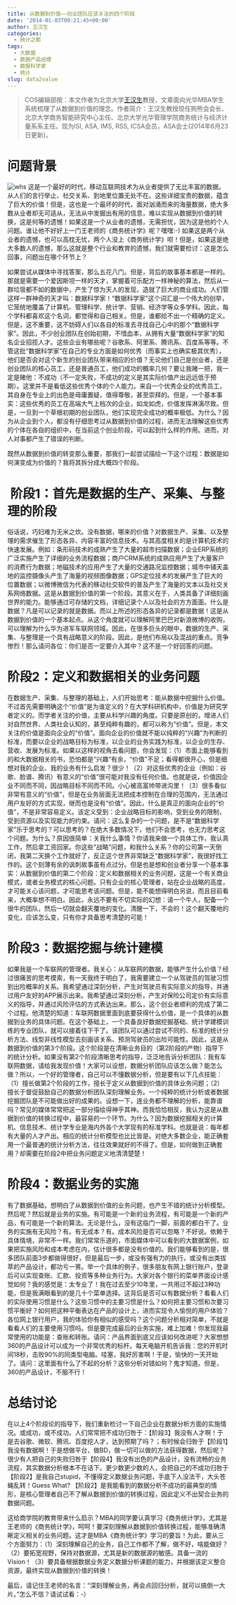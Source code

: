 ```yaml
---
title: 从数据到价值——创业团队应该关注的四个阶段
date: '2014-01-03T09:21:45+00:00'
author: 王汉生
categories:
  - 统计之都
tags:
  - 大数据
  - 数据产品经理
  - 数据科学家
  - 统计
slug: data2value
---
```


> COS编辑部按：本文作者为北京大学[王汉生](http://hansheng.gsm.pku.edu.cn/)教授，文章面向光华MBA学生系统梳理了从数据到价值的理念。作者简介：王汉生教授现任狗熊会会长、北京大学商务智能研究中心主任、北京大学光华管理学院商务统计与经济计量系系主任。现为ISI, ASA, IMS, RSS, ICSA会员，ASA会士(2014年6月23日更新)。

# 问题背景

![whs](https://cos.name/wp-content/uploads/2014/01/whs.jpg)
这是一个最好的时代，移动互联网技术为从业者提供了无比丰富的数据。从人们的言行举止、社交关系、到地里位置无处不在。这些详细宝贵的数据，蕴含了巨大的价值！但是，这也是一个最坏的时代，面对汹涌而来的海量数据，绝大多数从业者却无可适从，无法从中发掘出有用的信息，难以实现从数据到价值的转换，这是何等的遗憾！如果这是一个从业者的遗憾，无需担忧，因为这是他的个人问题。谁让他不好好上一门王老师的《商务统计学》呢？嘿嘿:-) 如果这是两个从业者的遗憾，也可以高枕无忧，两个人没上《商务统计学》呗！但是，如果这是绝大多数人的遗憾，那么这就是整个行业和教育的遗憾，我们就需要检讨：这是怎么回事，问题出在哪个环节上？

如果尝试从媒体中寻找答案，那么五花八门。但是，背后的故事基本都是一样的。那就是需要一个爱因斯坦一样的天才，掌握着可乐配方一样神秘的算法，然后从一群垃圾都不如的数据中，产生了惊为天人的发现，造就了巨大的商业成功。人们管这样一群神奇的天才叫：数据科学家！“数据科学家”这个词汇是一个伟大的创举，它笼统地覆盖了计算机、管理科学、统计学、营销、经济学等众多学科。因此，每个学科都喜欢这个名词，都觉得和自己相关。但是，谁都给不出一个精确的定义。但是，这不重要，这不妨碍人们以各自的标准去寻找自己心中的那个“数据科学家”。因此，不少创业团队在创始初期，不惜血本，从拥有大量“数据科学家”的知名企业招揽人才。这些企业有哪些呢？谷歌系、阿里系、腾讯系、百度系等等。不管这批“数据科学家”在自己的专业方面是如何优秀（而事实上也确实极其优秀），他们是否会对这个新生的创业团队带来相应的价值？无论他们自己是创业者，还是创业团队的核心员工，还是普通员工，他们成功的概率几何？要让我赌一把，我一定是赌他：不成功（不一定失败，不成功的定义是其实际价值产出远远低于预期）。这里并不是看低这些优秀个体的个人能力。来自一个优秀企业的优秀员工，其自身在专业上的出色是毋庸置疑，值得尊敬，甚至崇拜的。但是，一个基本事实：这些优秀的员工在高端大气上档次的企业，如龙如虎，价值发挥淋漓尽致。但是，一旦到一个草根初期的创业团队，他们实现完全成功的概率极低。为什么？因为从企业到个人，都没有仔细思考过从数据到价值的过程，进而无法理解这些优秀的个体在各自的组织中，在当前这个创业阶段，可以起到什么样的作用。进而，对人对事都产生了错误的判断。<!--more-->

既然从数据到价值的转变那么重要，那我们一起尝试描绘一下这个过程：数据是如何演变成为价值的？我将其拆分成大概四个阶段。

#  阶段1：首先是数据的生产、采集、与整理的阶段

俗话说，巧妇难为无米之炊。没有数据，哪来的价值？对数据生产、采集、以及整理的需求催生了形态各异、内容丰富的信息技术。与其高度相关的是计算机技术的快速发展。例如：条形码技术的成熟产生了大量的超市扫描数据；企业ERP系统的广泛实施产生了详细的业务流程数据；商户CRM系统的成熟应用产生了大量客户的消费行为数据；地磁技术的应用产生了大量的交通路况监控数据；城市中铺天盖地的监控摄像头产生了海量的视频图像数据；GPS定位技术的发展产生了巨大的位置数据；以微博微信为代表的移动社交软件的普及产生了海量的文本以及社交关系网络数据。这是从数据到价值的第一个阶段。其意义在于，人类具备了详细刻画世界的能力。能够通过可存储的文档，详细记录个人以及社会的方方面面。什么是数据？凡是可以记录的就是数据。而以上所述的形态各异的记录都是数据！这是从数据到价值的一个基本起点。从这个角度就可以理解阿里巴巴对新浪微博的收购，可以理解为什么华为进军车联网领域。因此，在很多巨头的眼中，数据的生产、采集、与整理是一个具有战略意义的阶段。因此，是他们布局以及混战的重点。竞争惨烈！那么请问各位：你们是否一定要介入其中？这不是一个好回答的问题。

# 阶段2：定义和数据相关的业务问题

在数据生产、采集、与整理的基础上，人们开始思考：能从数据中挖掘什么价值。不过首先需要明确这个“价值”是为谁定义的？在大学科研机构中，价值是为研究学者定义的。而学者关注的价值，主要从科学兴趣的角度。只要是原创的，增进人们对自然世界、人类社会认知的，甚至纯粹有趣的，都可以称为“价值”。但是，本文关注的价值是面向企业的“价值”。面向企业的价值就不能以纯粹的“兴趣”为判断的标准，而要以企业的战略目标为标准，以企业的业务实践为标准，以企业的生存、营收、发展为标准。如果以这样的视角去看问题，你会发现：（1）市面上能够看到的和大数据相关的书，恐怕都是“兴趣”有余，“价值”不足；看得都很开心，但是细想对我的企业、我的业务有什么启发？很少！（2）对这些优秀的企业（例如：谷歌、脸谱、腾讯）有意义的“价值”很可能对我没有任何价值。也就是说，价值因企业不同而不同，因战略目标不同而不同。小心被高富帅带进沟里！（3）很多看似非常有意义的“价值”，但是在业务层面无法把成本控制在合理的范围内，无法通过用户友好的方式实现，继而也是没有“价值”。因此，什么是真正的面向企业的“价值”，不是非常容易定义。该定义受到：企业战略目标的影响，受到业务的限制，受到资源以及实现能力的约束。请问：这么复杂的一个问题，是不是“数据科学家”乐于思考的？可以思考的？在绝大多数情况下，他们不会思考，也无力思考这个问题。为什么？原因很简单：关我什么事情？你请我来做一个具体工作，我认真工作，然后拿工资回家。你这些“战略”问题，和我什么关系？你的公司第一天倒闭，我第二天换个工作就好了，反正这个世界非常缺乏“数据科学家”，我很好找工作的。这个刻薄有余的讽刺故事虽有点过分。但是也是想和创业者分享一个基本事实：从数据到价值的第二个阶段：定义和数据相关的业务问题，这是一个有关商业模式，或者业务模式的核心问题。只有企业的核心管理者，站在企业战略的高度，才可能关心该问题，才可能思考该问题。但是，能不能想得明白另说，而且目前看来，大概率想不明白。因此，永远不要有不切实际的幻想：请一个牛人，配备一个很牛的团队，然后一切就会翻天覆地的变化。清醒一下，不会的！这个翻天覆地的变化，应该怎么变，只有你才具备思考清楚的可能！

# 阶段3：数据挖掘与统计建模

如果我是一个车联网的管理者。我关心：从车联网的数据，能够产生什么价值？经过很痛苦的思考摸索，有一天我终于明白了，我需要建立一个从驾驶员的驾驶习惯到出险概率的关系。我希望通过深刻分析，产生对驾驶员有实际意义的指导，并通过用户友好的APP展示出来。我希望通过深刻分析，产生对保险公司定价有实际意义的指导，并通过风险评估的方式表达出来。那么，这个创业者顺利的完成了第二个过程。他清楚的知道：车联网数据里面到底要获得什么价值，是一个具体的从数据到业务的具体问题。在这个基础上，一个具备良好数据挖掘基础、统计学建模训练的专业团队，就可以接着往下干了。该团队可以通过尝试不同的、标准的统计分析方法、线型非线性模型去刻画该关系、预测驾驶员的出险可能性。因此，这是从数据到价值的第3个阶段。这个阶段是在清晰业务目的（第2阶段的产物）指导下的统计分析。如果没有第2个阶段清晰思考的指导，泛泛地告诉分析团队：我有车联网数据，请给我发现价值！大家可以设想，数据分析团队应该怎么做？能怎么做？所以，一个好的管理者，自己可以不懂数据分析，但是要有以下几点技能：（1）擅长做第2个阶段的工作，擅长于定义从数据到价值的具体业务问题；（2）擅长于督促鼓励自己的数据分析团队深刻理解业务。一个纯粹的统计分析或者数据挖掘团队是不可能做出好的成果的。设想一下，连业务都不理解的分析，能靠谱吗？常见的媒体常常把这一部分描绘得神乎其神。而我恰恰相反，我认为这是从数据到价值的转换过程中，最容易的一个环节。为什么？因为数据挖掘相关的计算机、信息技术、统计学专业是海内外各个大学现有的标准学科。也就是说：每年都有大量的人才产出。相应的统计分析模型也比比皆是。对绝大多数企业，能正确套用一个最普通的统计分析方法，往往效果就好的不得了。但是，如何做到正确套用？却需要在阶段2中把业务问题定义地清清楚楚！

# 阶段4：数据业务的实施

有了数据基础，想明白了从数据到价值的业务问题，也产生不错的统计分析模型。然后呢？然后就是业务的实施。有可能是一个新的业务流程，有可能是一个新的产品，有可能是一个新的算法。无论是什么，没有这临门一脚，前面的都白干了。业务的实施有无风险？有。有无成本？有。成本风险是否可以忽略？不好说。依赖于具体情境，非常不一样。我们常常乐道的，市面媒体中可以看到的大数据案例，如果把实施风险和成本考虑在内，估计很多都是没有价值的。我们能够看到的是，很多团队前面3步都做得很好，但是最后一步，或没有强有力的执行，或没有出类拔萃的产品设计，都功亏一篑。举一个具体的例子，很多朋友有网上银行账户，登录后可以实现查账、汇款、投资等多种业务行为。大家对各个银行的菜单界面设计感觉如何？我的感觉是：太专业了！我在过去至少10年里，一共用过不超过3种功能，但是我满眼看到的是几十个菜单选择。这背后是否可以有数据分析？看看人们的实际使用习惯是什么？这些习惯中的主要习惯是什么？如何把主要习惯和次要习惯平衡好？如何把这种平衡表达在产品的设计上，进而实现令人愉悦的用户体验？各位网上银行用户，我的体验你有相似的感受吗？这个问题分析相对简单，不就是看看人们的主要使用习惯吗。但是要完成最后的业务实施，难上加难！你发现我最常使用的功能是：查账和转账。请问：产品界面到底又应该如何改进呢？大家想想360的产品设计可以成为一个非常优秀的标杆。每天电脑开机告诉我：您的开机时间18秒，击败90%的同类型电脑。哇塞，我好厉害啊！于是，愉快的一天开始了。请问：这里面有什么了不起的分析？这些分析对错如何？鬼才知道。但是，360的产品设计，不服不行！

# 总结讨论

在以上4个阶段论的指导下，我们重新检讨一下自己企业在数据分析方面的实施情况。或成功，或不成功。人们常常把不成功归咎于：【阶段3】我没有人才啊！于是去谷歌、微软、腾讯、百度挖人才，达到预期了吗？；有时候会归咎于【阶段1】我没有数据啊！于是想做平台，做BD，做一切可以做的方法获得数据，然后呢？很少有人把自己的失败归咎于【阶段4】我没有出色的产品设计，没有流畅的业务流程，其实数据分析根本不在话下。更少数更少数的人，会把自己的不成功归咎于【阶段2】是我自己stupid，不懂得定义数据业务问题，手底下人没法干，大头苍蝇乱转！Guess What? 【阶段2】是我能看到的数据分析不成功的最典型的情形，是核心管理者自己不了解从数据到价值的转换过程，因此定义不出契合业务的数据问题。

这给商学院的教育带来什么启示？MBA的同学要认真学习《商务统计学》，尤其是王老师的《商务统计学》，呵呵！要深刻理解从数据到价值转换过程，能够准确清晰定义相关的业务问题。这才是MBA《商务统计学》学习的要旨！为此，要从三个方面努力：（1）深刻理解自己的业务，自己工作都不了解，做不好，啥能做好？（2）要拓宽视野，保持对数据源，尤其是新的数据源的敏感。具备一流的Vision！（3）要具备根据数据业务定义数据分析课题的能力，并根据该定义整合资源，最终实现从数据到价值的转换！

最后，请记住王老师的名言：“深刻理解业务，再会点回归分析，就可以搞倒一大片。”怎么不信？请试试看：-）
